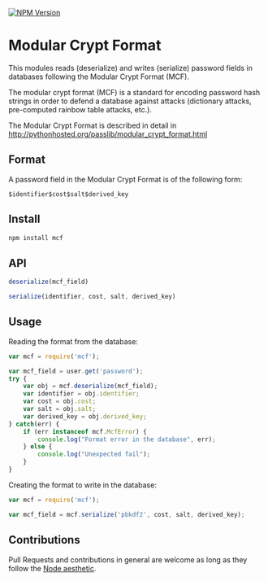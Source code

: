 [![NPM Version][npm-image]][npm-url]

Modular Crypt Format
====================

This modules reads (deserialize) and writes (serialize) password fields in
databases following the Modular Crypt Format (MCF).

The modular crypt format (MCF) is a standard for encoding password hash strings
in order to defend a database against attacks (dictionary attacks, pre-computed
rainbow table attacks, etc.).

The Modular Crypt Format is described in detail in
http://pythonhosted.org/passlib/modular_crypt_format.html

Format
------

A password field in the Modular Crypt Format is of the following form:

    $identifier$cost$salt$derived_key

Install
-------

```bash
npm install mcf
```

API
---

```js
deserialize(mcf_field)
```

```js
serialize(identifier, cost, salt, derived_key)
```

Usage
-----

Reading the format from the database:

```js
var mcf = require('mcf');

var mcf_field = user.get('password');
try {
    var obj = mcf.deserialize(mcf_field);
    var identifier = obj.identifier;
    var cost = obj.cost;
    var salt = obj.salt;
    var derived_key = obj.derived_key;
} catch(err) {
    if (err instanceof mcf.McfError) {
        console.log("Format error in the database", err);
    } else {
        console.log("Unexpected fail");
    }
}
```

Creating the format to write in the database:

```js
var mcf = require('mcf');

var mcf_field = mcf.serialize('pbkdf2', cost, salt, derived_key);
```

Contributions
-------------

Pull Requests and contributions in general are welcome as long as they follow
the [Node aesthetic].

[Node aesthetic]: http://substack.net/node_aesthetic

[npm-image]: https://img.shields.io/badge/npm-v.1.0.1-red.svg
[npm-url]: https://www.npmjs.com/package/mcf